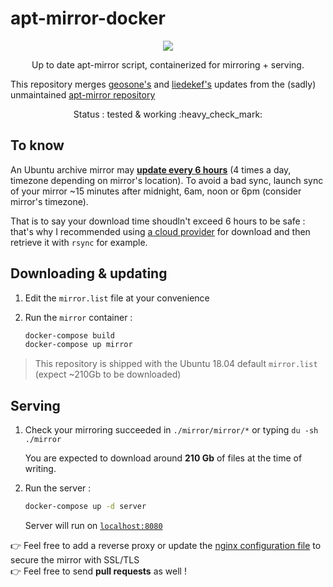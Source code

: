 # apt-mirror-docker

<p align="center">
    <a href="https://travis-ci.com/flavienbwk/apt-mirror-docker.svg?branch=master" target="_blank">
        <img src="https://travis-ci.com/flavienbwk/apt-mirror-docker.svg?branch=master"/>
    </a>
</p>
<p align="center">Up to date apt-mirror script, containerized for mirroring + serving.</p>

This repository merges [geosone's](https://github.com/geosone/apt-mirror) and [liedekef's](https://github.com/liedekef/apt-mirror) updates from the (sadly) unmaintained [apt-mirror repository](https://github.com/apt-mirror/apt-mirror)

<p align="center">Status : tested & working :heavy_check_mark:</p>

## To know

An Ubuntu archive mirror may **[update every 6 hours](https://wiki.ubuntu.com/Mirrors)** (4 times a day, timezone depending on mirror's location). To avoid a bad sync, launch sync of your mirror ~15 minutes after midnight, 6am, noon or 6pm (consider mirror's timezone).

That is to say your download time shoudln't exceed 6 hours to be safe : that's why I recommended using [a cloud provider](https://scaleway.com) for download and then retrieve it with `rsync` for example.

## Downloading & updating

1. Edit the `mirror.list` file at your convenience

2. Run the `mirror` container :

    ```bash
    docker-compose build
    docker-compose up mirror
    ```

> This repository is shipped with the Ubuntu 18.04 default `mirror.list` (expect ~210Gb to be downloaded)

## Serving

1. Check your mirroring succeeded in `./mirror/mirror/*` or typing `du -sh ./mirror`

    You are expected to download around **210 Gb** of files at the time of writing.

2. Run the server :

    ```bash
    docker-compose up -d server
    ```

    Server will run on [`localhost:8080`](http://localhost:8080)  

:point_right: Feel free to add a reverse proxy or update the [nginx configuration file](./nginx.conf) to secure the mirror with SSL/TLS  
:point_right: Feel free to send **pull requests** as well !
